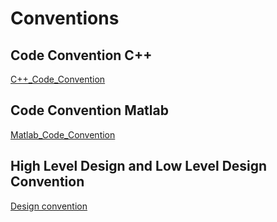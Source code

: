 # Conventions #

## Code Convention C++ ##

[C++\_Code\_Convention](https://docs.google.com/viewer?a=v&pid=explorer&chrome=true&srcid=0B8H6C198PBUQMDNmN2U0OWItODJiNC00ODBmLTk5NTQtOGRhNTM3ODcwOGJj&hl=es)



## Code Convention Matlab ##

[Matlab\_Code\_Convention](https://docs.google.com/viewer?a=v&pid=explorer&chrome=true&srcid=0B8H6C198PBUQYjM3OWE5MTUtYTFlMS00ZmRiLWFhZDktYzU5NWQyODBkM2Y3&hl=es)


## High Level Design and Low Level Design Convention ##

[Design convention](https://docs.google.com/viewer?a=v&pid=explorer&chrome=true&srcid=0B8H6C198PBUQNmU2YzNjMmEtMjBiMC00MDBhLWI4YmQtZTljMjMwYzJkMzkx&hl=es)